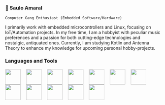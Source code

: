 ### 🔲 Saulo Amaral

` Computer Gang Enthusiast (Embedded Software/Hardware) `

I primarily work with embedded microcontrollers and Linux, focusing on IoT/Automation projects. In my free time, I am a hobbyist with peculiar music preferences and a passion for both cutting-edge technologies and nostalgic, antiquated ones. Currently, I am studying Kotlin and Antenna Theory to enhance my knowledge for upcoming personal hobby-projects.

### Languages and Tools
<img align="left" width="50px" style="padding-right:15px;" src="https://cdn.jsdelivr.net/gh/devicons/devicon/icons/c/c-plain.svg" />
<img align="left" width="50px" style="padding-right:15px;" src="https://cdn.jsdelivr.net/gh/devicons/devicon/icons/cplusplus/cplusplus-plain.svg" />
<img align="left" width="50px" style="padding-right:15px;" src="https://cdn.jsdelivr.net/gh/devicons/devicon/icons/python/python-original.svg" />
<img align="left" width="50px" style="padding-right:15px;" src="https://cdn.jsdelivr.net/gh/devicons/devicon/icons/lua/lua-plain-wordmark.svg" />
<img align="left" width="50px" style="padding-right:15px;" src="https://cdn.jsdelivr.net/gh/devicons/devicon/icons/julia/julia-original.svg" />
<img align="left" width="50px" style="padding-right:15px;" src="https://cdn.jsdelivr.net/gh/devicons/devicon/icons/arduino/arduino-original.svg" />
<img align="left" width="50px" style="padding-right:15px;" src="https://cdn.jsdelivr.net/gh/devicons/devicon/icons/linux/linux-original.svg" />          
<img align="left" width="50px" style="padding-right:15px;" src="https://cdn.jsdelivr.net/gh/devicons/devicon/icons/bash/bash-plain.svg" />

<img align="left" width="50px" style="padding-right:15px;" src="https://cdn.jsdelivr.net/gh/devicons/devicon/icons/git/git-original.svg" />
          
<img align="left" width="50px" style="padding-right:15px;" src="https://cdn.jsdelivr.net/gh/devicons/devicon/icons/flask/flask-original.svg" />
          
<img align="left" width="50px" style="padding-right:15px;" src="https://cdn.jsdelivr.net/gh/devicons/devicon/icons/sqlite/sqlite-original.svg" />
<img align="left" width="50px" style="padding-right:15px;" src="https://cdn.jsdelivr.net/gh/devicons/devicon/icons/docker/docker-plain.svg" />
          
